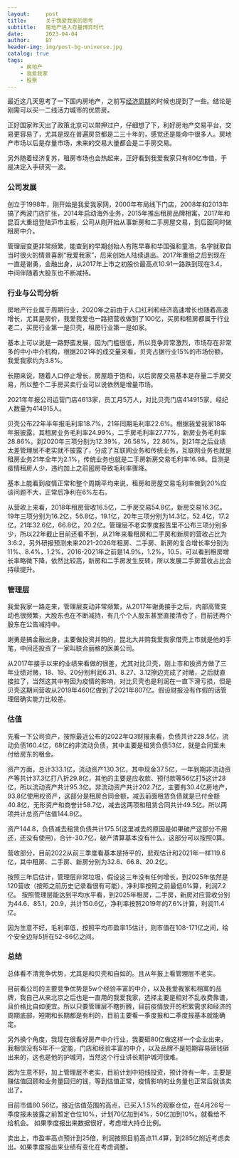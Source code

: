 ```yaml
---
layout:     post
title:      关于我爱我家的思考
subtitle:   房地产进入存量博弈时代
date:       2023-04-04
author:     BY
header-img: img/post-bg-universe.jpg
catalog: true
tags:
    - 房地产
    - 我爱我家
    - 股票
---
```


最近这几天思考了一下国内房地产，之前写[经济周期](http://yougth.top/2023/04/01/%E7%BB%8F%E6%B5%8E%E5%91%A8%E6%9C%9F/)的时候也提到了一些。结论是刚需可以买一二线活力城市的优质房。

正好国家昨天出了政策北京可以带押过户，仔细想了下，利好房地产交易平台，交易更容易了，尤其是现在普遍房贷都是二三十年的，感觉还是能命中很多人。房地产市场以后是存量市场，未来的交易大量都会是二手房交易。

另外随着经济复苏，租房市场也会热起来，正好看到我爱我家只有80亿市值，于是决定入手研究一波。

### 公司发展

创立于1998年，刚开始是我爱我家网，2000年布局线下门店，2008年和2013年搞了两波门店扩张，2014年启动海外业务，2015年推出租房品牌相寓，2017年和昆百大重组登陆沪市主板，公司从刚开始从事新房和二手房屋交易，到后面同时做租房中介。

管理层变更非常频繁，能查到的早期创始人有陈早春和华国强和童浩，名字就取自当时很火的情景喜剧“我爱我家”，后来创始人陆续退出。2017年重组之后到现在一直是谢勇，金融出身，从2017年上市之初股价最高点10.91一路跌到现在3.4，中间伴随着大股东也不断减持。

### 行业与公司分析

房地产行业属于周期行业，2020年之前由于人口红利和经济高速增长也随着高速增长，尤其是房价，我爱我爱也一路把营收做到了100亿，买房和租房都属于行业老二，买房行业第一是贝壳，租房行业第一是如家。

基本上可以说是一路野蛮发展，因为门槛很低，所以竞争异常激烈，市场存在非常多的中小中介机构，根据2021年的成交量来看，贝壳占据行业15%的市场份额，我爱我家约为3.8%。

长期来说，随着人口停止增长，房屋趋于饱和，以后房屋交易基本是存量二手房交易，所以整个二手房买卖行业可以说依然是增量市场。

2021年年报公司运营门店4613家，员工月5万人，对比贝壳门店414915家，经纪人数量为414915人。

贝壳公布22年半年报毛利率18.7%，21年同期毛利率22.6%。根据我爱我家18年年报披露，其租房业务毛利率24.99%，二手房毛利率27.77%，新房业务毛利率28.86%。到2020年三项分别为12.39%，26.58%，22.86%。到21年之后业绩太差管理层不老实就不披露了，分成了互联网业务和传统业务，互联网业务也就是租房业务21年全年为2.1%，传统业务也就是二手房新房交易毛利率16.98。目测是疫情租房人少，违约加上之前囤房导致毛利率骤降。

基本上能看到疫情正常和整个周期平均来说，租房和房屋交易毛利率做到20%应该问题不大，正常后净利在6%左右。

从营收上来看，2018年租房营收16.5亿，二手房交易54.8亿，新房交易16.3亿。19年三项分别为16.2亿，56.8亿，19.1亿，20年三项分别为14.3亿，52.4亿，17.2亿，21年32.6亿，66.8亿，20.2亿。管理层不老实季度报告里不公布三项分别多少，所以22年截止目前还看不到，从21年来看租房和二手房和新房的营收占比为3:6:2，另外研报预测未来2021-2026年租房、二手房、新房的复合增长率分别为11%、8.4%，1.2%，2016-2021年之前是14.9%，1.2%，10.5，可以看到租房增长率略微下降，依然比较高，新房和二手房发生反转，所以发展二手房营收占比会持续提升。

### 管理层

我爱我家一路走来，管理层变动非常频繁，从2017年谢勇接手之后，内部高管变动也很频繁，大股东也在不断减持，有几个个人股东甚至直接清仓了，目前还两个股东在公告减持中。

谢勇是搞金融出身，主要做投资并购的，昆北大并购我爱我家借壳上市就是他的手笔，中间还投资了一家叫联合丽格的医美公司。

从2017年接手以来的业绩来看做的很差，尤其对比贝壳，刚上市和投资方做了三年业绩对赌，18、19、20分别利润6.31、8.27、3.12擦边完成了对赌，之后就直接拉了，当然这其中有因为疫情的影响，对比贝壳也是利润在一直下滑亏损，但是贝壳这期间营收从2019年460亿做到了2021年807亿。假设财报没有作假的话管理层确实能力比较差。

### 估值

先看一下公司资产，按照最近公布的2022年Q3财报来看，负债共计228.5亿，流动负债160.4亿，68亿的非流动负债，其中主要是租赁负债53亿，就是合同里未付给房东的租金。

资产方面，总计333.1亿，流动资产130.3亿，其中现金37.5亿，一年到期非流动资产等共计37.3亿打八折29.8亿，其他的主要是应收款、预付款等56亿打5这计28亿，所以流动资产共计95.3亿。非流动资产共计202.7亿，主要有30.4亿房地产，93.8亿使用权资产，这部分是租房合同金额，减去前面租赁负债就是已付金额40.8亿，无形资产和商誉计58.7亿，减去这两项和租赁合同共计49.5亿。所以两项共计总资产估值144.8亿。

资产144.8，负债减去租赁负债共计175.5(这里减去的原因是如果破产这部分不用还，还没有使用)，合计-30.7亿，破产清算基本没有什么，这部分可以按照0算。

营收部分，目前2022从前三季度看基本是持平的，悲观估计和2021年一样119.6亿，其中租房、二手房、新房分别为32.6、66.8、20.2亿。

按照三年后估计，管理层非常垃圾，假设这三年没有任何增长，到2025年依然是120营收（按照之前历史记录看很有可能），净利率按照之前最低6%算，利润7.2亿。
按照管理层能达到平均水平看，到2025年租房，二手房，新房对应营收分别为44.6、85.1，20.9，共计150.6亿，净利率按照2019年的7.6%计算，利润11.4亿。

因为生意不好，毛利率低，按照平均市盈率15估计，则市值在108-171亿之间，给个安全边际5折在52-86亿之间。

### 总结

总体看不清竞争优势，尤其是和贝壳和自如的。且从年报上看管理层不老实。

目前看公司的主要竞争优势是5w个经验丰富的中介，以及我爱我家和相寓的品牌，我自己从来北京之后也是一直用的我爱我家，选择主要是相对不乱收费靠谱，且价格比自如便宜。所以只要管理层不瞎折腾，目前疫情放开的积累需求和经济的周期底部，短期和长期都是有利的，目前主要看一季度报和二季度报基本就能确定。

另外换个角度，我现在很看好房产中介行业，我要砸80亿做这样一个企业出来，我相信没有5年不一定能，门店和经验丰富的中介，以及品牌不是短期容易砸钱砸出来的，这也是他的护城河，当然这个行业讲长期护城河很难。

因为生意不好，加上管理层不老实，目前计划中短线投资，预计持有一年，主要是赚估值回顾和业务量回归的钱，等到估值正常，疫情影响的业务量也正常后就该卖出了。

目前市值80.56亿，接近估值范围的高点，已买入1.5%的观察仓位，在4月26号一季度报未披露之前暂定仓位10%，计划70亿加到4%，50亿加到10%。就看给不给机会。
如果季度报出来数据很好，考虑增大持仓比例。

卖出上，市盈率高点预计到25倍，利润按照目前高点11.4算，到285亿附近考虑卖出。如果季度报出来业绩有变化在考虑调整。
